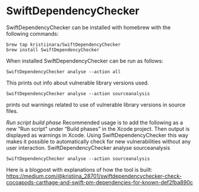 # SwiftDependencyChecker

SwiftDependencyChecker can be installed with homebrew with the following commands:
    
    brew tap kristiinara/SwiftDependencyChecker
    brew install SwiftDependencyChecker
   
When installed SwiftDependencyChecker can be run as follows:
    
    SwiftDependencyChecker analyse --action all

This prints out info about vulnerable library versions used.

    SwiftDependencyChecker analyse --action sourceanalysis
prints out warnings related to use of vulnerable library versions in source files.

_Run script build phase_
Recommended usage is to add the following as a new “Run script” under “Build phases” in the Xcode project. Then output is displayed as warnings in Xcode. Using SwiftDependencyChecker this way makes it possible to automatically check for new vulnerabilities without any user interaction.
SwiftDependencyChecker analyse sourceanalysis
   
    SwiftDependencyChecker analyse --action sourceanalysis
    
Here is a blogpost with explanations of how the tool is built: https://medium.com/@kristiina_28701/swiftdependencychecker-check-cocoapods-carthage-and-swift-pm-dependencies-for-known-def2fba890c 
